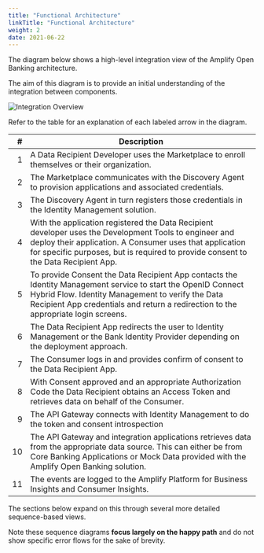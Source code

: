 ```yaml
---
title: "Functional Architecture"
linkTitle: "Functional Architecture"
weight: 2
date: 2021-06-22
---
```


The diagram below shows a high-level integration view of the Amplify Open Banking architecture.

The aim of this diagram is to provide an initial understanding of the integration between components.

![Integration Overview](/Images/Integration_Overview_0.svg)

Refer to the table for an explanation of each labeled arrow in the diagram.

|   # | Description |
| --: | ----------- |
|   1 | A Data Recipient Developer uses the Marketplace to enroll themselves or their organization. |
|   2 | The Marketplace communicates with the Discovery Agent to provision applications and associated credentials. |
|   3 | The Discovery Agent in turn registers those credentials in the Identity Management solution. |
|   4 | With the application registered the Data Recipient developer uses the Development Tools to engineer and deploy their application. A Consumer uses that application for specific purposes, but is required to provide consent to the Data Recipient App. |
|   5 | To provide Consent the Data Recipient App contacts the Identity Management service to start the OpenID Connect Hybrid Flow. Identity Management to verify the Data Recipient App credentials and return a redirection to the appropriate login screens. |
|   6 | The Data Recipient App redirects the user to Identity Management or the Bank Identity Provider depending on the deployment approach. |
|   7 | The Consumer logs in and provides confirm of consent to the Data Recipient App. |
|   8 | With Consent approved and an appropriate Authorization Code the Data Recipient obtains an Access Token and retrieves data on behalf of the Consumer. |
|   9 | The API Gateway connects with Identity Management to do the token and consent introspection |
|  10 | The API Gateway and integration applications retrieves data from the appropriate data source. This can either be from Core Banking Applications or Mock Data provided with the Amplify Open Banking solution. |
|  11 | The events are logged to the Amplify Platform for Business Insights and Consumer Insights. |

The sections below expand on this through several more detailed sequence-based views. 

Note these sequence diagrams **focus largely on the happy path** and do not show specific error flows for the sake of brevity.
